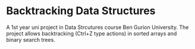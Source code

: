 # Backtracking Data Structures

A 1st year uni project in Data Strcutures course Ben Gurion University.
The project allows backtracking (Ctrl+Z type actions) in sorted arrays and binary search trees. 

